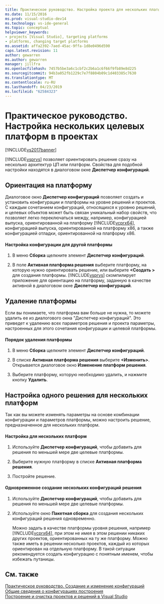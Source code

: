 ```yaml
---
title: Практическое руководство. Настройка проекта для нескольких платформ | Документация Майкрософт
ms.date: 11/15/2016
ms.prod: visual-studio-dev14
ms.technology: vs-ide-general
ms.topic: conceptual
helpviewer_keywords:
- projects [Visual Studio], targeting platforms
- platforms, changing target platforms
ms.assetid: affa2392-7aed-45ac-9ffa-1d8e0496d590
caps.latest.revision: 11
author: gewarren
ms.author: gewarren
manager: jillfra
ms.openlocfilehash: 7457b5be3a6c1cbf2c2b6a1c6f66f9fb89e8d225
ms.sourcegitcommit: 94b3a052fb1229c7e7f8804b09c1d403385c7630
ms.translationtype: MT
ms.contentlocale: ru-RU
ms.lasthandoff: 04/23/2019
ms.locfileid: "62584323"
---
```

# <a name="how-to-configure-projects-to-target-multiple-platforms"></a>Практическое руководство. Настройка нескольких целевых платформ в проектах
[!INCLUDE[vs2017banner](../includes/vs2017banner.md)]

[!INCLUDE[vsprvs](../includes/vsprvs-md.md)] позволяет ориентировать решение сразу на несколько архитектур ЦП или платформ. Свойства для подобной настройки находятся в диалоговом окне **Диспетчер конфигураций**.  
  
## <a name="targeting-a-platform"></a>Ориентация на платформу  
 Диалоговое окно **Диспетчер конфигураций** позволяет создать и установить конфигурации и платформы на уровне решений и проектов. С каждым сочетанием конфигураций, относящихся к уровню решений, и целевых объектов может быть связан уникальный набор свойств, что позволяет легко переключаться между, например, конфигурацией выпуска, ориентированной на платформу [!INCLUDE[vcprx64](../includes/vcprx64-md.md)], конфигурацией выпуска, ориентированной на платформу x86, а также конфигурацией отладки, ориентированной на платформу x86.  
  
#### <a name="to-set-your-configuration-to-target-a-different-platform"></a>Настройка конфигурации для другой платформы  
  
1. В меню **Сборка** щелкните элемент **Диспетчер конфигураций**.  
  
2. В поле **Активная платформа решения** выберите платформу, на которую нужно ориентировать решение, или выберите **\<Создать >** для создания платформы. [!INCLUDE[vsprvs](../includes/vsprvs-md.md)] скомпилирует приложение для ориентацию на платформу, заданную в качестве активной в диалоговом окне **Диспетчер конфигураций**.  
  
## <a name="removing-a-platform"></a>Удаление платформы  
 Если вы понимаете, что платформа вам больше не нужна, то можете удалить ее из диалогового окна "Диспетчер конфигураций". Это приведет к удалению всех параметров решения и проекта параметры, настроенных для этого сочетания конфигурации и целевой платформы.  
  
#### <a name="to-remove-a-platform"></a>Порядок удаления платформы  
  
1. В меню **Сборка** щелкните элемент **Диспетчер конфигураций**.  
  
2. В списке **Активная платформа решения** выберите **\<Изменить>**. Открывается диалоговое окно **Изменение платформ решения**.  
  
3. Выберите платформу, которую необходимо удалить, и нажмите кнопку **Удалить**.  
  
## <a name="targeting-multiple-platforms-with-one-solution"></a>Настройка одного решения для нескольких платформ  
 Так как вы можете изменять параметры на основе комбинации конфигурации и параметров платформы, можно настроить решение, предназначенное для нескольких платформ.  
  
#### <a name="to-target-multiple-platforms"></a>Настройка для нескольких платформ  
  
1. Используйте **Диспетчер конфигураций**, чтобы добавить для решения по меньшей мере две целевые платформы.  
  
2. Выберите нужную платформу в списке **Активная платформа решения**.  
  
3. Постройте решение.  
  
#### <a name="to-build-multiple-solution-configurations-at-once"></a>Одновременное создание нескольких конфигураций решения  
  
1. Используйте **Диспетчер конфигураций**, чтобы добавить для решения по меньшей мере две целевые платформы.  
  
2. Используйте окно **Пакетная сборка** для создания нескольких конфигураций решения одновременно.  
  
   Можно задать в качестве платформы уровня решения, например [!INCLUDE[vcprx64](../includes/vcprx64-md.md)], при этом не имея в этом решении никаких других проектов, ориентированных на ту же платформу. Можно также иметь в решении несколько проектов, каждый из которых ориентирован на отдельную платформу. В такой ситуации рекомендуется создать конфигурацию с понятным именем, чтобы избежать путаницы.  
  
## <a name="see-also"></a>См. также  
 [Практическое руководство. Создание и изменение конфигураций](../ide/how-to-create-and-edit-configurations.md)   
 [Общие сведения о конфигурациях построения](../ide/understanding-build-configurations.md)   
 [Построение и очистка проектов и решений в Visual Studio](../ide/building-and-cleaning-projects-and-solutions-in-visual-studio.md)
